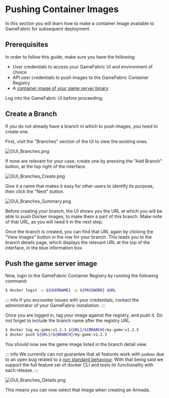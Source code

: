 # Pushing Container Images

In this section you will learn how to make a container image available to
GameFabric for subsequent deployment.

## Prerequisites

In order to follow this guide, make sure you have the following:

* User credentials to access your GameFabric UI and environment of choice
* API user credentials to push images to the GameFabric Container Registry
* A [container image of your game server binary](building-a-container-image.md)

Log into the GameFabric UI before proceeding.

## Create a Branch

If you do not already have a branch in which to push images, you need to create one.

First, visit the "Branches" section of the UI to view the existing ones.

![GUI_Branches.png](images/armada/GUI_Branches.png)

If none are relevant for your case, create one by pressing the "Add Branch" button, at the top right of the interface.

![GUI_Branches_Create.png](images/armada/GUI_Branches_Create.png)

Give it a name that makes it easy for other users to identify its purpose, then click the "Next" button.

![GUI_Branches_Summary.png](images/armada/GUI_Branches_Summary.png)

Before creating your branch, the UI shows you the URL at which you will be able to push Docker images, to make them a part of this branch. Make note of that URL, as you will need it in the next step.

Once the branch is created, you can find that URL again by clicking the "View Images" button in the row for your branch. This leads you to the branch details page, which displays the relevant URL at the top of the interface, in the blue information box.

## Push the game server image

Now, login to the GameFabric Container Registry by running the following command:

```bash
$ docker login -u ${USERNAME} -p ${PASSWORD} $URL
```

::: info
If you encounter issues with your credentials, contact the administrator of your GameFabric installation.
:::

Once you are logged in, tag your image against the registry, and push it.
Do not forget to include the branch name after the registry URL.

```bash
$ docker tag my-game:v1.2.3 ${URL}/${BRANCH}/my-game:v1.2.3
$ docker push ${URL}/${BRANCH}/my-game:v1.2.3
```

You should now see the game image listed in the branch detail view.

::: info
We currently can not guarantee that all features work with `podman` due to an open bug related to a [non standard behaviour](https://github.com/containers/podman/issues/15187).
With that being said we support the full feature set of docker CLI and tests its functionality with each release.
:::

![GUI_Branches_Details.png](images/armada/GUI_Branches_Details.png)

This means you can now select that image when creating an Armada.
